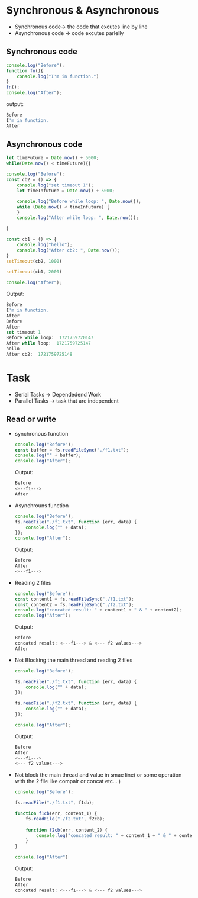 

# Synchronous & Asynchronous

- Synchronous code-> the code that excutes line by line
- Asynchronous code -> code excutes parlelly

## Synchronous code

```js
console.log("Before");
function fn(){
    console.log("I'm in function.")
}
fn();
console.log("After");
```
output:
```js
Before
I'm in function.
After
```

## Asynchronous code 

```js
let timeFuture = Date.now() + 5000;
while(Date.now() < timeFuture){}

console.log("Before");
const cb2 = () => {
    console.log("set timeout 1");
    let timeInfuture = Date.now() + 5000;

    console.log("Before while loop: ", Date.now());
    while (Date.now() < timeInfuture) {
    }
    console.log("After while loop: ", Date.now());

}

const cb1 = () => {
    console.log("hello");
    console.log("After cb2: ", Date.now());
}
setTimeout(cb2, 1000)

setTimeout(cb1, 2000)

console.log("After");
```

Output:
```js
Before
I'm in function.
After
Before
After
set timeout 1
Before while loop:  1721759720147
After while loop:  1721759725147
hello
After cb2:  1721759725148
```

# Task

- Serial Tasks -> Dependedend Work
- Parallel Tasks -> task that are independent

## Read or write

- synchronous function
    ```js
    console.log("Before");
    const buffer = fs.readFileSync("./f1.txt");
    console.log("" + buffer);
    console.log("After");
    ```
    Output:
    ```js
    Before
    <---f1--->
    After
    ```
- Asynchrouns function
    ```js
    console.log("Before");
    fs.readFile("./f1.txt", function (err, data) {
        console.log("" + data);
    });
    console.log("After");
    ```
    Output:
    ```js
    Before
    After
    <---f1--->
    ```
- Reading 2 files

    ```js
    console.log("Before");
    const content1 = fs.readFileSync("./f1.txt");
    const content2 = fs.readFileSync("./f2.txt");
    console.log("concated result: " + content1 + " & " + content2);
    console.log("After");
    ```
    Output:
    ```js
    Before
    concated result: <---f1---> & <--- f2 values--->
    After
    ```
- Not Blocking the main thread and reading 2 files
    ```js
    console.log("Before");

    fs.readFile("./f1.txt", function (err, data) {
        console.log("" + data);
    });

    fs.readFile("./f2.txt", function (err, data) {
        console.log("" + data);
    });

    console.log("After");
    ```
    Output:
    ```js
    Before
    After
    <---f1--->
    <--- f2 values--->
    ```
- Not block the main thread and value in smae line( or some operation with the 2 file like compair or concat etc... )

    ```js
    console.log("Before");

    fs.readFile("./f1.txt", f1cb);

    function f1cb(err, content_1) {
        fs.readFile("./f2.txt", f2cb);
        
        function f2cb(err, content_2) {
            console.log("concated result: " + content_1 + " & " + content_2)
        }
    }

    console.log("After")
    ```
    Output:
    ```js
    Before
    After
    concated result: <---f1---> & <--- f2 values--->
    ```
